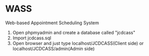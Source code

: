 # WASS
Web-based Appointment Scheduling System

1. Open phpmyadmin and create a database called "jcdcass"
2. Import jcdcass.sql
3. Open browser and just type localhost/JCDCASS(Client side) or localhost/JCDCASS/admin(Admin side)
